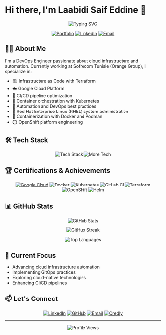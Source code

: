 # Hi there, I'm Laabidi Saif Eddine 👋

<div align="center">
  
  ![Typing SVG](https://readme-typing-svg.demolab.com?font=Fira+Code&duration=3000&pause=1000&color=2F81F7&center=true&vCenter=true&width=435&lines=DevOps+Engineer;Cloud+Infrastructure+Expert;Automation+Enthusiast;SAFe+for+Teams+Certified;Kubernetes+OpenShift+Engineer)


  [![Portfolio](https://img.shields.io/badge/Portfolio-4CAF50?style=for-the-badge&logo=github&logoColor=white)](https://xxxxxxxxxxxxxxxx)
  [![LinkedIn](https://img.shields.io/badge/LinkedIn-0077B5?style=for-the-badge&logo=linkedin&logoColor=white)](https://www.linkedin.com/in/saif-eddine-laabidi-41882a189)
  [![Email](https://img.shields.io/badge/Email-D14836?style=for-the-badge&logo=gmail&logoColor=white)](mailto:SeifEddine.Laabidi@esprit.tn)
  
</div>

## 👨‍💻 About Me

I'm a DevOps Engineer passionate about cloud infrastructure and automation. Currently working at Sofrecom Tunisie (Orange Group), I specialize in:

- 🏗️ Infrastructure as Code with Terraform
- ☁️ Google Cloud Platform
- 🔄 CI/CD pipeline optimization
- 🐳 Container orchestration with Kubernetes
- 🚀 Automation and DevOps best practices
- 🔴 Red Hat Enterprise Linux (RHEL) system administration
- 🐋 Containerization with Docker and Podman
- ⭕ OpenShift platform engineering

## 🛠️ Tech Stack

<div align="center">
  
  ![Tech Stack](https://skillicons.dev/icons?i=gcp,kubernetes,gitlab,docker,terraform,jenkins,redhat,openshift,ansible)
  ![More Tech](https://skillicons.dev/icons?i=maven,gradle,python,nginx,git,github,grafana,prometheus,linux)

</div>

## 🏆 Certifications & Achievements

<div align="center">
  
  [![Google Cloud](https://img.shields.io/badge/Google_Cloud-4285F4?style=for-the-badge&logo=google-cloud&logoColor=white)](https://www.credly.com/users/hamza-taoujouti.39b33a11)
  ![Docker](https://img.shields.io/badge/Docker-2496ED?style=for-the-badge&logo=docker&logoColor=white)
  ![Kubernetes](https://img.shields.io/badge/Kubernetes-326CE5?style=for-the-badge&logo=kubernetes&logoColor=white)
  ![GitLab CI](https://img.shields.io/badge/GitLab_CI-FC6D26?style=for-the-badge&logo=gitlab&logoColor=white)
  ![Terraform](https://img.shields.io/badge/Terraform-7B42BC?style=for-the-badge&logo=terraform&logoColor=white)
  ![OpenShift](https://img.shields.io/badge/OpenShift-EE0000?style=for-the-badge&logo=redhatopenshift&logoColor=white)
  ![Helm](https://img.shields.io/badge/Helm-0F1689?style=for-the-badge&logo=helm&logoColor=white)
  
</div>

## 📊 GitHub Stats

<div align="center">
  
  ![GitHub Stats](https://github-readme-stats.vercel.app/api?username=saifEddineLaabidi&show_icons=true&theme=tokyonight)
  
  ![GitHub Streak](https://github-readme-streak-stats.herokuapp.com/?user=saifEddineLaabidi&theme=tokyonight)
  
  ![Top Languages](https://github-readme-stats.vercel.app/api/top-langs/?username=saifEddineLaabidi&layout=compact&theme=tokyonight)
  
</div>

## 🌱 Current Focus

- Advancing cloud infrastructure automation
- Implementing GitOps practices
- Exploring cloud-native technologies
- Enhancing CI/CD pipelines

## 📫 Let's Connect

<div align="center">
  
  [![LinkedIn](https://img.shields.io/badge/LinkedIn-0077B5?style=for-the-badge&logo=linkedin&logoColor=white)](https://www.linkedin.com/in/saif-eddine-laabidi-41882a189)
  [![GitHub](https://img.shields.io/badge/GitHub-100000?style=for-the-badge&logo=github&logoColor=white)](https://github.com/saifEddineLaabidi)
  [![Email](https://img.shields.io/badge/Email-D14836?style=for-the-badge&logo=gmail&logoColor=white)](mailto:SeifEddine.Laabidi@esprit.tn)
  [![Credly](https://img.shields.io/badge/Credly-FF6B00?style=for-the-badge&logo=credly&logoColor=white)](https://xxxxxxxxxxxxxx)
  
</div>

---
<div align="center">
  
  ![Profile Views](https://komarev.com/ghpvc/?username=saifEddineLaabidi&color=blue&style=for-the-badge)
  
</div>
